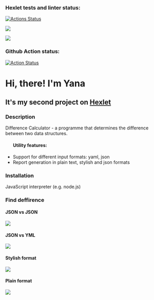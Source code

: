 ### Hexlet tests and linter status:
[![Actions Status](https://github.com/Yannapfl/frontend-project-46/workflows/hexlet-check/badge.svg)](https://github.com/Yannapfl/frontend-project-46/actions)

<a href="https://codeclimate.com/github/Yannapfl/frontend-project-46/maintainability"><img src="https://api.codeclimate.com/v1/badges/139a07af565c32f375a0/maintainability" /></a>

<a href="https://codeclimate.com/github/Yannapfl/frontend-project-46/test_coverage"><img src="https://api.codeclimate.com/v1/badges/139a07af565c32f375a0/test_coverage" /></a>

### Github Action status:
[![Action Status](https://github.com/Yannapfl/frontend-project-46/actions/workflows/nodejs.yml/badge.svg)](https://github.com/Yannapfl/frontend-project-46/actions)

<h1>Hi, there! I'm Yana</h1>
<h2>It's my second project on <a href="https://ru.hexlet.io/" target="_blank">Hexlet</a></h2>
<h3>Description</h3>
<p>Difference Calculator - a programme that determines the difference between two data structures.
<ul><h4>Utility features:</h4>
    <li>Support for different input formats: yaml, json</li>
    <li>Report generation in plain text, stylish and json formats</li>
</ul>

<h3>Installation</h3>
<p>JavaScript interpreter (e.g. node.js)</p>

<h3>Find deffirence</h3>
<h4>JSON vs JSON</h4>
<a href="https://asciinema.org/a/rrQPj5UqsLB9RZBIsSKtUfSw0" target="_blank"><img src="https://asciinema.org/a/rrQPj5UqsLB9RZBIsSKtUfSw0.svg" /></a>

<h4>JSON vs YML</h4>
<a href="https://asciinema.org/a/zLokHiy2gyty2oV61CdJ0W7TU" target="_blank"><img src="https://asciinema.org/a/zLokHiy2gyty2oV61CdJ0W7TU.svg" /></a>

<h4>Stylish format</h4>
<a href="https://asciinema.org/a/HbEoDnDEn7dF5F9LjlSXdAtC8" target="_blank"><img src="https://asciinema.org/a/HbEoDnDEn7dF5F9LjlSXdAtC8.svg" /></a>

<h4>Plain format</h4>
<a href="https://asciinema.org/a/X3GVkXpmUTIjTM2nK6vTpyJGx" target="_blank"><img src="https://asciinema.org/a/X3GVkXpmUTIjTM2nK6vTpyJGx.svg" /></a>